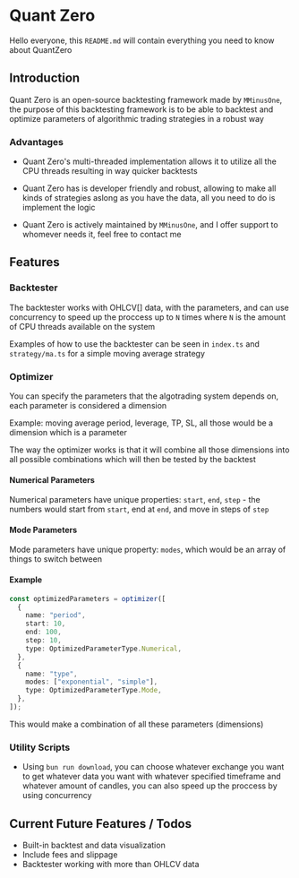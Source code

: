 # Quant Zero

Hello everyone, this `README.md` will contain everything you need to know about QuantZero

## Introduction

Quant Zero is an open-source backtesting framework made by `MMinusOne`, the purpose of this backtesting framework is to be able to backtest and optimize parameters of algorithmic trading strategies in a robust way

### Advantages

- Quant Zero's multi-threaded implementation allows it to utilize all the CPU threads resulting in way quicker backtests

- Quant Zero has is developer friendly and robust, allowing to make all kinds of strategies aslong as you have the data, all you need to do is implement the logic

- Quant Zero is actively maintained by `MMinusOne`, and I offer support to whomever needs it, feel free to contact me

## Features

### Backtester

The backtester works with OHLCV[] data, with the parameters, and can use concurrency to speed up the proccess up to `N` times where `N` is the amount of CPU threads available on the system

Examples of how to use the backtester can be seen in `index.ts` and `strategy/ma.ts` for a simple moving average strategy

### Optimizer

You can specify the parameters that the algotrading system depends on, each parameter is considered a dimension

Example: moving average period, leverage, TP, SL, all those would be a dimension which is a parameter

The way the optimizer works is that it will combine all those dimensions into all possible combinations which will then be tested by the backtest

#### Numerical Parameters

Numerical parameters have unique properties: `start`, `end`, `step` - the numbers would start from `start`, end at `end`, and move in steps of `step`

#### Mode Parameters

Mode parameters have unique property: `modes`, which would be an array of things to switch between

#### Example

```typescript
const optimizedParameters = optimizer([
  {
    name: "period",
    start: 10,
    end: 100,
    step: 10,
    type: OptimizedParameterType.Numerical,
  },
  {
    name: "type",
    modes: ["exponential", "simple"],
    type: OptimizedParameterType.Mode,
  },
]);
```

This would make a combination of all these parameters (dimensions)

### Utility Scripts

- Using `bun run download`, you can choose whatever exchange you want to get whatever data you want with whatever specified timeframe and whatever amount of candles, you can also speed up the proccess by using concurrency

## Current Future Features / Todos

- Built-in backtest and data visualization
- Include fees and slippage
- Backtester working with more than OHLCV data